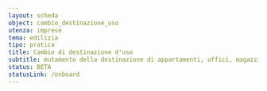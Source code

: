 ```yaml
---
layout: scheda
object: cambio_destinazione_uso
utenza: imprese
tema: edilizia
tipo: pratica
title: Cambio di destinazione d'uso
subtitle: mutamento della destinazione di appartamenti, uffici, magazzini, negozi, garage, box, depositi etc..
status: BETA
statusLink: /onboard
---
```

